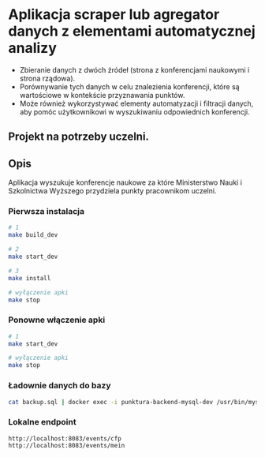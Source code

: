 # Aplikacja scraper lub agregator danych z elementami automatycznej analizy

- Zbieranie danych z dwóch źródeł (strona z konferencjami naukowymi i strona rządowa).
- Porównywanie tych danych w celu znalezienia konferencji, które są wartościowe w kontekście przyznawania punktów.
- Może również wykorzystywać elementy automatyzacji i filtracji danych, aby pomóc użytkownikowi w wyszukiwaniu odpowiednich konferencji.

## Projekt na potrzeby uczelni.

## Opis

Aplikacja wyszukuje konferencje naukowe za które Ministerstwo Nauki i Szkolnictwa Wyższego przydziela punkty pracownikom uczelni.


### Pierwsza instalacja

```bash
# 1
make build_dev

# 2
make start_dev

# 3 
make install

# wyłączenie apki
make stop
```

### Ponowne włączenie apki

```bash
# 1
make start_dev

# wyłączenie apki
make stop
```

### Ładownie danych do bazy

```bash
cat backup.sql | docker exec -i punktura-backend-mysql-dev /usr/bin/mysql -u root punktura-backend_dev
```

### Lokalne endpoint

```http request
http://localhost:8083/events/cfp
http://localhost:8083/events/mein
```
